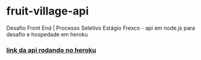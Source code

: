 # fruit-village-api
   Desafio Front End | Processo Seletivo Estágio Frexco - api em node.js para desafio e hospedade em heroku
   
   ### [link da api rodando no heroku](https://fruit-village-api.herokuapp.com/fruits)
